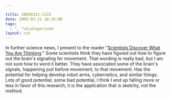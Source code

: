 ```yaml
---

title: 20050321-1133
date: 2005-03-21 16:33:00
tags:
  - ", "uncategorized
layout: rut
---
```


<p> In further science news, I present to the reader "<a href="http://pr.caltech.edu/media/Press_Releases/PR12660.html">Scientists
Discover What You Are Thinking</a>."  Some scientists think
they have figured out how to figure out the brain's signaling
for movement.  That wording is really bad, but I am not sure
how to word it better.  They have associated some of the brain's
signals, happening <em>just</em> before movement, to that movement.
Has the potential for helping develop robot arms, cybernetics,
and similar things.  Lots of good potential, some bad potential,
I think I end up falling more or less in favor of this research,
it is the application that is sketchy, not the method.</p>

